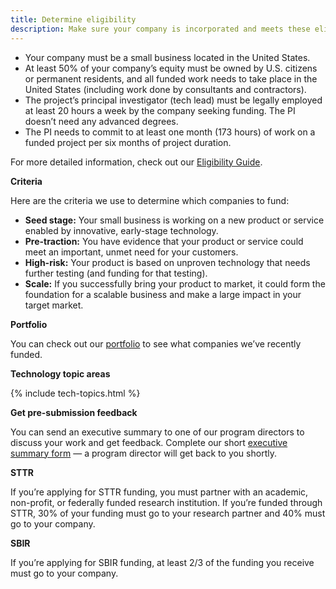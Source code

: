```yaml
---
title: Determine eligibility
description: Make sure your company is incorporated and meets these eligibility requirements
---
```


- Your company must be a small business located in the United States.
- At least 50% of your company’s equity must be owned by U.S. citizens or permanent residents, and all funded work needs to take place in the United States (including work done by consultants and contractors).
- The project’s principal investigator (tech lead) must be legally employed at least 20 hours a week by the company seeking funding. The PI doesn’t need any advanced degrees.
- The PI needs to commit to at least one month (173 hours) of work on a funded project per six months of project duration.

For more detailed information, check out our [Eligibility Guide](https://www.sbir.gov/sites/default/files/elig_size_compliance_guide.pdf).

**Criteria**

Here are the criteria we use to determine which companies to fund:

- **Seed stage:** Your small business is working on a new product or service enabled by innovative, early-stage technology.
- **Pre-traction:** You have evidence that your product or service could meet an important, unmet need for your customers.
- **High-risk:** Your product is based on unproven technology that needs further testing (and funding for that testing).
- **Scale:** If you successfully bring your product to market, it could form the foundation for a scalable business and make a large impact in your target market.

**Portfolio**

You can check out our [portfolio](#) to see what companies we’ve recently funded.

**Technology topic areas**

{% include tech-topics.html %}

**Get pre-submission feedback**

You can send an executive summary to one of our program directors to discuss your work and get feedback. Complete our short [executive summary form](https://docs.google.com/a/gsa.gov/forms/d/17AgL8vPQpWzfZ9VH034oHzd_JK7-gS-MjPJNoGbKwkY/edit) — a program director will get back to you shortly.

**STTR**

If you’re applying for STTR funding, you must partner with an academic, non-profit, or federally funded research institution. If you’re funded through STTR, 30% of your funding must go to your research partner and 40% must go to your company.

**SBIR**

If you’re applying for SBIR funding, at least 2/3 of the funding you receive must go to your company.
